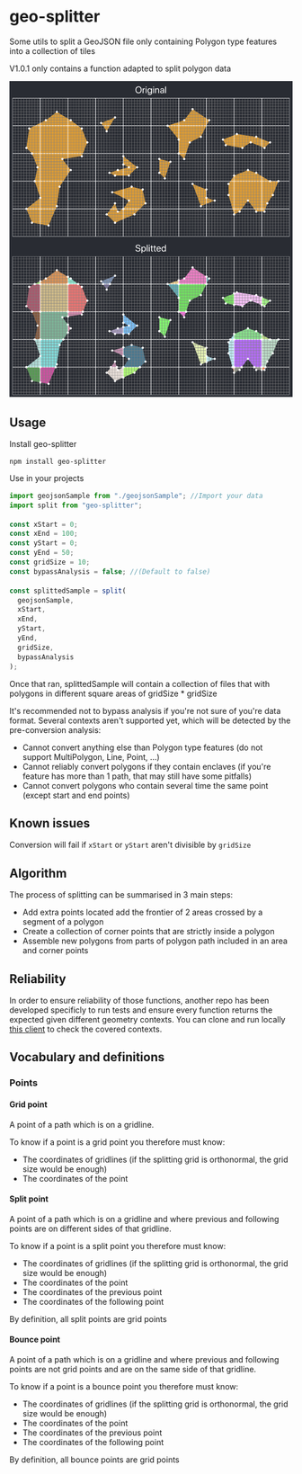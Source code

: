 # geo-splitter

Some utils to split a GeoJSON file only containing Polygon type features into a collection of tiles

V1.0.1 only contains a function adapted to split polygon data

![Example](./Example.png)

## Usage

Install geo-splitter

```
npm install geo-splitter
```

Use in your projects

```javascript
import geojsonSample from "./geojsonSample"; //Import your data
import split from "geo-splitter";

const xStart = 0;
const xEnd = 100;
const yStart = 0;
const yEnd = 50;
const gridSize = 10;
const bypassAnalysis = false; //(Default to false)

const splittedSample = split(
  geojsonSample,
  xStart,
  xEnd,
  yStart,
  yEnd,
  gridSize,
  bypassAnalysis
);
```

Once that ran, splittedSample will contain a collection of files that with polygons in different square areas of gridSize \* gridSize

It's recommended not to bypass analysis if you're not sure of you're data format.
Several contexts aren't supported yet, which will be detected by the pre-conversion analysis:

- Cannot convert anything else than Polygon type features (do not support MultiPolygon, Line, Point, ...)
- Cannot reliably convert polygons if they contain enclaves (if you're feature has more than 1 path, that may still have some pitfalls)
- Cannot convert polygons who contain several time the same point (except start and end points)

## Known issues

Conversion will fail if `xStart` or `yStart` aren't divisible by `gridSize`

## Algorithm

The process of splitting can be summarised in 3 main steps:

- Add extra points located add the frontier of 2 areas crossed by a segment of a polygon
- Create a collection of corner points that are strictly inside a polygon
- Assemble new polygons from parts of polygon path included in an area and corner points

## Reliability

In order to ensure reliability of those functions, another repo has been developed specificly to run tests and ensure every function returns the expected given different geometry contexts. You can clone and run locally [this client](https://github.com/BuckyDev/geo-splitter-test) to check the covered contexts.

## Vocabulary and definitions

### Points

#### Grid point

A point of a path which is on a gridline.

To know if a point is a grid point you therefore must know:

- The coordinates of gridlines (if the splitting grid is orthonormal, the grid size would be enough)
- The coordinates of the point

#### Split point

A point of a path which is on a gridline and where previous and following points are on different sides of that gridline.

To know if a point is a split point you therefore must know:

- The coordinates of gridlines (if the splitting grid is orthonormal, the grid size would be enough)
- The coordinates of the point
- The coordinates of the previous point
- The coordinates of the following point

By definition, all split points are grid points

#### Bounce point

A point of a path which is on a gridline and where previous and following points are not grid points and are on the same side of that gridline.

To know if a point is a bounce point you therefore must know:

- The coordinates of gridlines (if the splitting grid is orthonormal, the grid size would be enough)
- The coordinates of the point
- The coordinates of the previous point
- The coordinates of the following point

By definition, all bounce points are grid points
